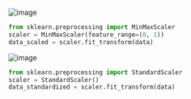 ![image](https://github.com/user-attachments/assets/9e6aa2a1-b384-422a-a4ed-1078ee11139f)

```python
from sklearn.preprocessing import MinMaxScaler
scaler = MinMaxScaler(feature_range=(0, 1))
data_scaled = scaler.fit_transform(data)
```
![image](https://github.com/user-attachments/assets/137c3c11-fdbe-4547-963d-14f79d95d35a)

```python
from sklearn.preprocessing import StandardScaler
scaler = StandardScaler()
data_standardized = scaler.fit_transform(data)
```
